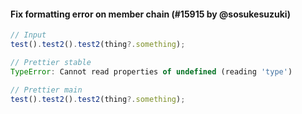#### Fix formatting error on member chain (#15915 by @sosukesuzuki)

<!-- prettier-ignore -->
```jsx
// Input
test().test2().test2(thing?.something);

// Prettier stable
TypeError: Cannot read properties of undefined (reading 'type')

// Prettier main
test().test2().test2(thing?.something);

```
